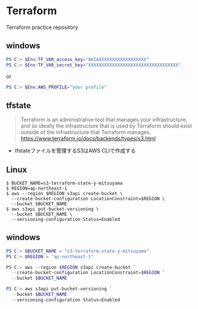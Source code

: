 # Terraform
Terraform practice repository  

## windows  
```PowerShell
PS C:> $Env:TF_VAR_access_key="AKIAXXXXXXXXXXXXXXXXXX"  
PS C:> $Env:TF_VAR_secret_key="XXXXXXXXXXXXXXXXXXXXXXXXXXXXXXXXXX"
```
or

```PowerShell
PS C:> $Env:AWS_PROFILE="your profile"  
```

## tfstate  
>Terraform is an administrative tool that manages your infrastructure, and so ideally the infrastructure that is used by Terraform should exist outside of the infrastructure that Terraform manages.
>https://www.terraform.io/docs/backends/types/s3.html

- tfstateファイルを管理するS3はAWS CLIで作成する  

## Linux    
```shell
$ BUCKET_NAME=s3-terraform-state-y-mitsuyama
$ REGION=ap-northeast-1
$ aws --region $REGION s3api create-bucket \
  --create-bucket-configuration LocationConstraint=$REGION \
  --bucket $BUCKET_NAME
$ aws s3api put-bucket-versioning \
  --bucket $BUCKET_NAME \
  --versioning-configuration Status=Enabled
```

## windows   
```Powershell
PS C:> $BUCKET_NAME = "s3-terraform-state-y-mitsuyama"
PS C:> $REGION = "ap-northeast-1"

PS C:> aws --region $REGION s3api create-bucket `
  --create-bucket-configuration LocationConstraint=$REGION `
  --bucket $BUCKET_NAME

PS C:> aws s3api put-bucket-versioning `
  --bucket $BUCKET_NAME `
  --versioning-configuration Status=Enabled
```
